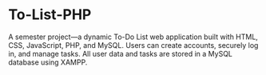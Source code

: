 # To-List-PHP
A semester project—a dynamic To-Do List web application built with HTML, CSS, JavaScript, PHP, and MySQL. Users can create accounts, securely log in, and manage tasks. All user data and tasks are stored in a MySQL database using XAMPP.
